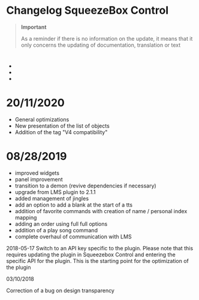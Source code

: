 # Changelog SqueezeBox Control

>**Important**
>
>As a reminder if there is no information on the update, it means that it only concerns the updating of documentation, translation or text

# 

- 
- 
- 

# 20/11/2020

- General optimizations
- New presentation of the list of objects
- Addition of the tag "V4 compatibility"

# 08/28/2019

- improved widgets
- panel improvement
- transition to a demon (revive dependencies if necessary)
- upgrade from LMS plugin to 2.1.1
- added management of jingles
- add an option to add a blank at the start of a tts
- addition of favorite commands with creation of name / personal index mapping
- adding an order using full full options
- addition of a play song command
- complete overhaul of communication with LMS

2018-05-17
Switch to an API key specific to the plugin. Please note that this requires updating the plugin in Squeezebox Control and entering the specific API for the plugin. This is the starting point for the optimization of the plugin

03/10/2018

Correction of a bug on design transparency
